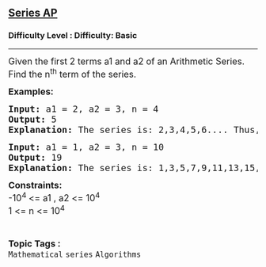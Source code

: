 <h2><a href="https://www.geeksforgeeks.org/problems/series-ap5310/1?itm_source=geeksforgeeks&itm_medium=article&itm_campaign=practice_card">Series AP</a></h2><h3>Difficulty Level : Difficulty: Basic</h3><hr><div class="problems_problem_content__Xm_eO"><p><span style="font-size: 18px;">Given the first 2 terms a1 and a2 of an Arithmetic Series. Find the n<sup>th</sup> term of the series.&nbsp;</span></p>
<p><span style="font-size: 18px;"><strong>Examples:</strong></span></p>
<pre><span style="font-size: 18px;"><strong>Input: </strong>a1 = 2, a2 = 3, n = 4
<strong>Output: </strong>5
<strong>Explanation: </strong>The series is: 2,3,4,5,6.... Thus, the 4th term is 5.</span></pre>
<pre><span style="font-size: 18px;"><strong>Input: </strong>a1 = 1, a2 = 3, n = 10
<strong>Output: </strong>19
<strong>Explanation: </strong>The series is: 1,3,5,7,9,11,13,15,17,19,21.. Thus, the 10th term is 19.</span></pre>
<p><span style="font-size: 18px;"><strong>Constraints:</strong><br>-10<sup>4 </sup>&lt;= a1 , a2 &lt;= 10<sup>4</sup><br>1 &lt;= n &lt;= 10<sup>4</sup></span></p></div><br><p><span style=font-size:18px><strong>Topic Tags : </strong><br><code>Mathematical</code>&nbsp;<code>series</code>&nbsp;<code>Algorithms</code>&nbsp;